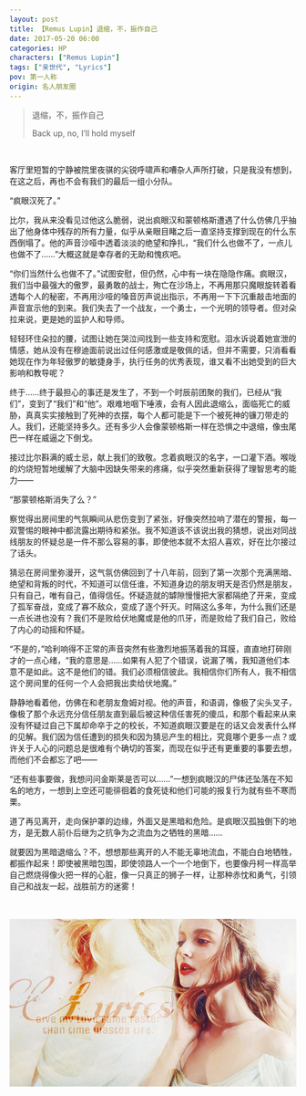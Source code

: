 ```yaml
---
layout: post
title: 【Remus Lupin】退缩，不，振作自己
date: 2017-05-20 06:00
categories: HP
characters: ["Remus Lupin"]
tags: ["亲世代", "Lyrics"]
pov: 第一人称
origin: 名人朋友圈
---
```


> 退缩，不，振作自己
>
> Back up, no, I’ll hold myself

<br>

客厅里短暂的宁静被院里夜骐的尖锐呼啸声和嘈杂人声所打破，只是我没有想到，在这之后，再也不会有我们的最后一组小分队。

“疯眼汉死了。”

比尔，我从来没看见过他这么脆弱，说出疯眼汉和蒙顿格斯遭遇了什么仿佛几乎抽出了他身体中残存的所有力量，似乎从亲眼目睹之后一直坚持支撑到现在的什么东西倒塌了。他的声音沙哑中透着淡淡的绝望和挣扎，“我们什么也做不了，一点儿也做不了……”大概这就是幸存者的无助和愧疚吧。

“你们当然什么也做不了。”试图安慰，但仍然，心中有一块在隐隐作痛。疯眼汉，我们当中最强大的傲罗，最勇敢的战士，殉亡在沙场上，不再用那只魔眼旋转着看透每个人的秘密，不再用沙哑的嗓音厉声说出指示，不再用一下下沉重敲击地面的声音宣示他的到来。我们失去了一个战友，一个勇士，一个光明的领导者。但对朵拉来说，更是她的监护人和导师。

轻轻环住朵拉的腰，试图让她在哭泣间找到一些支持和宽慰。泪水诉说着她宣泄的情感，她从没有在穆迪面前说出过任何感激或是敬佩的话，但并不需要，只消看看她现在作为年轻傲罗的敏捷身手，执行任务的优秀表现，谁又看不出她受到的巨大影响和教导呢？

终于……终于最担心的事还是发生了，不到一个时辰前团聚的我们，已经从“我们”，变到了“我们”和“他”。艰难地咽下唾液，会有人因此退缩么，面临死亡的威胁，真真实实接触到了死神的衣摆，每个人都可能是下一个被死神的镰刀带走的人。我们，还能坚持多久。还有多少人会像蒙顿格斯一样在恐惧之中退缩，像虫尾巴一样在威逼之下倒戈。

接过比尔斟满的威士忌，献上我们的致敬。念着疯眼汉的名字，一口灌下酒。喉咙的灼烧短暂地缓解了大脑中因缺失带来的疼痛，似乎突然重新获得了理智思考的能力——

“那蒙顿格斯消失了么？”

察觉得出房间里的气氛瞬间从悲伤变到了紧张，好像突然拉响了潜在的警报，每一双警惕的眼神中都流露出期待和紧张。我不知道该不该说出我的猜想，说出对同战线朋友的怀疑总是一件不那么容易的事，即使他本就不太招人喜欢，好在比尔接过了话头。

猜忌在房间里弥漫开，这气氛仿佛回到了十八年前，回到了第一次那个充满黑暗、绝望和背叛的时代，不知道可以信任谁，不知道身边的朋友明天是否仍然是朋友，只有自己，唯有自己，值得信任。怀疑造就的罅隙慢慢把大家都隔绝了开来，变成了孤军奋战，变成了寡不敌众，变成了逐个歼灭。时隔这么多年，为什么我们还是一点长进也没有？我们不是败给伏地魔或是他的爪牙，而是败给了我们自己，败给了内心的动摇和怀疑。

“不是的，”哈利响得不正常的声音突然有些激烈地振荡着我的耳膜，直直地打碎刚才的一点心绪，“我的意思是……如果有人犯了个错误，说漏了嘴，我知道他们本意不是如此。这不是他们的错。我们必须相信彼此。我相信你们所有人，我不相信这个房间里的任何一个人会把我出卖给伏地魔。”

静静地看着他，仿佛在和老朋友詹姆对视。他的声音，和语调，像极了尖头叉子，像极了那个永远充分信任朋友直到最后被这种信任害死的傻瓜，和那个看起来从来没有怀疑过自己下属却命卒于之的校长，不知道疯眼汉要是在的话又会发表什么样的见解。我们因为信任遭到的损失和因为猜忌产生的相比，究竟哪个更多一点？或许关于人心的问题总是很难有个确切的答案，而现在似乎还有更重要的事要去想，而他们不会都忘了吧——

“还有些事要做，我想问问金斯莱是否可以……”一想到疯眼汉的尸体还坠落在不知名的地方，一想到上空还可能徘徊着的食死徒和他们可能的报复行为就有些不寒而栗。

道了再见离开，走向保护罩的边缘，外面又是黑暗和危险。是疯眼汉孤独倒下的地方，是无数人前仆后继为之抗争为之流血为之牺牲的黑暗……

就要因为黑暗退缩么？不，想想那些离开的人不能无辜地流血，不能白白地牺牲，都振作起来！即使被黑暗包围，即使领路人一个一个地倒下，也要像丹柯一样高举自己燃烧得像火把一样的心脏，像一只真正的狮子一样，让那种赤忱和勇气，引领自己和战友一起，战胜前方的迷雾！

<br><br>
![](/assets/images/mrpyq/2017-05-20-Lyrics.jpg)